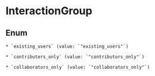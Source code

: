 
# InteractionGroup

## Enum


    * `existing_users` (value: `"existing_users"`)

    * `contributors_only` (value: `"contributors_only"`)

    * `collaborators_only` (value: `"collaborators_only"`)



